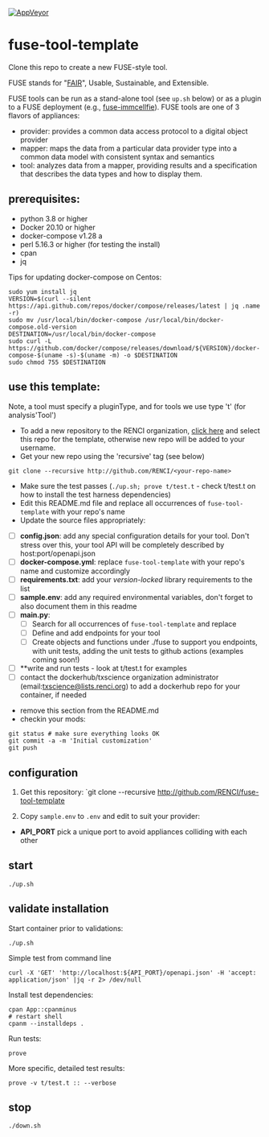 [![AppVeyor](https://img.shields.io/docker/cloud/build/txscience/fuse-tool-template?style=plastic)](https://hub.docker.com/repository/docker/txscience/fuse-tool-template/builds)

# fuse-tool-template

Clone this repo to create a new FUSE-style tool.

FUSE stands for "[FAIR](https://www.go-fair.org/)", Usable, Sustainable, and Extensible.

FUSE tools can be run as a stand-alone tool (see `up.sh` below) or as a plugin to a FUSE deployment (e.g., [fuse-immcellfie](http://github.com/RENCI/fuse-immcellfie)). FUSE tools are one of 3 flavors of appliances:
* provider: provides a common data access protocol to a digital object provider
* mapper: maps the data from a particular data provider type into a common data model with consistent syntax and semantics
* tool: analyzes data from a mapper, providing results and a specification that describes the data types and how to display them.

## prerequisites:
* python 3.8 or higher
* Docker 20.10 or higher
* docker-compose v1.28 a
* perl 5.16.3 or higher (for testing the install)
* cpan
* jq

Tips for updating docker-compose on Centos:

```
sudo yum install jq
VERSION=$(curl --silent https://api.github.com/repos/docker/compose/releases/latest | jq .name -r)
sudo mv /usr/local/bin/docker-compose /usr/local/bin/docker-compose.old-version
DESTINATION=/usr/local/bin/docker-compose
sudo curl -L https://github.com/docker/compose/releases/download/${VERSION}/docker-compose-$(uname -s)-$(uname -m) -o $DESTINATION
sudo chmod 755 $DESTINATION
```

## use this template:

Note, a tool must specify a pluginType, and for tools we use type 't' (for analysis'Tool')
* To add a new repository to the RENCI organization, [click here](https://github.com/organizations/RENCI/repositories/new) and select this repo for the template, otherwise new repo will be added to your username.
* Get your new repo using the 'recursive' tag (see below)
```
git clone --recursive http://github.com/RENCI/<your-repo-name>
```
* Make sure the test passes (`./up.sh; prove t/test.t` - check t/test.t on how to install the test harness dependencies)
* Edit this README.md file and replace all occurrences of `fuse-tool-template` with your repo's name
* Update the source files appropriately:
 - [ ] **config.json**: add any special configuration details for your tool. Don't stress over this, your tool API will be completely described by host:port/openapi.json
 - [ ] **docker-compose.yml**: replace `fuse-tool-template` with your repo's name and customize accordingly
 - [ ] **requirements.txt**: add your *version-locked* library requirements to the list
 - [ ] **sample.env**: add any required environmental variables, don't forget to also document them in this readme
 - [ ] **main.py**: 
   - [ ] Search for all occurrences of `fuse-tool-template` and replace
   - [ ] Define and add endpoints for your tool
   - [ ] Create objects and functions under ./fuse to support you endpoints, with unit tests, adding the unit tests to github actions (examples coming soon!)
 - [ ] **write and run tests - look at t/test.t for examples
 - [ ] contact the dockerhub/txscience organization administrator (email:txscience@lists.renci.org) to add a dockerhub repo for your container, if needed
* remove this section from the README.md
* checkin your mods: 
```
git status # make sure everything looks OK
git commit -a -m 'Initial customization'
git push
```

## configuration

1. Get this repository:
`git clone --recursive http://github.com/RENCI/fuse-tool-template

2. Copy `sample.env` to `.env` and edit to suit your provider:
* __API_PORT__ pick a unique port to avoid appliances colliding with each other

## start
```
./up.sh
```

## validate installation

Start container prior to validations:
```
./up.sh
```
Simple test from command line

```
curl -X 'GET' 'http://localhost:${API_PORT}/openapi.json' -H 'accept: application/json' |jq -r 2> /dev/null
```
Install test dependencies:
```
cpan App::cpanminus
# restart shell
cpanm --installdeps .

```
Run tests:
```
prove
```
More specific, detailed test results:
```
prove -v t/test.t :: --verbose
```

## stop
```
./down.sh
```
